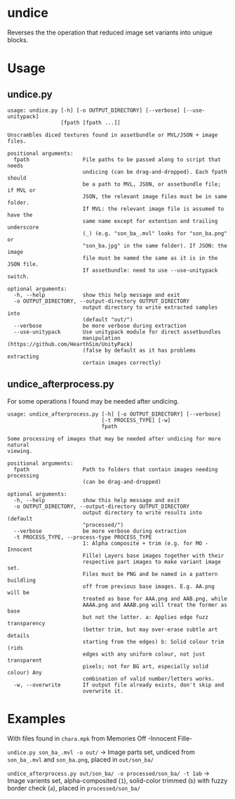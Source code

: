 # undice
Reverses the the operation that reduced image set variants into unique blocks.

# Usage
## undice.py
```
usage: undice.py [-h] [-o OUTPUT_DIRECTORY] [--verbose] [--use-unitypack]
                 [fpath [fpath ...]]

Unscrambles diced textures found in assetbundle or MVL/JSON + image files.

positional arguments:
  fpath                 File paths to be passed along to script that needs
                        undicing (can be drag-and-dropped). Each fpath should
                        be a path to MVL, JSON, or assetbundle file; if MVL or
                        JSON, the relevant image files must be in same folder.
                        If MVL: the relevant image file is assumed to have the
                        same name except for extention and trailing underscore
                        (_) (e.g. "son_ba_.mvl" looks for "son_ba.png" or
                        "son_ba.jpg" in the same folder). If JSON: the image
                        file must be named the same as it is in the JSON file.
                        If assetbundle: need to use --use-unitypack switch.

optional arguments:
  -h, --help            show this help message and exit
  -o OUTPUT_DIRECTORY, --output-directory OUTPUT_DIRECTORY
                        output directory to write extracted samples into
                        (default "out/")
  --verbose             be more verbose during extraction
  --use-unitypack       Use unitypack module for direct assetbundles
                        manipulation (https://github.com/HearthSim/UnityPack)
                        (false by default as it has problems extracting
                        certain images correctly)
```
## undice_afterprocess.py
For some operations I found may be needed after undicing.
```
usage: undice_afterprocess.py [-h] [-o OUTPUT_DIRECTORY] [--verbose]
                              [-t PROCESS_TYPE] [-w]
                              fpath

Some processing of images that may be needed after undicing for more natural
viewing.

positional arguments:
  fpath                 Path to folders that contain images needing processing
                        (can be drag-and-dropped)

optional arguments:
  -h, --help            show this help message and exit
  -o OUTPUT_DIRECTORY, --output-directory OUTPUT_DIRECTORY
                        output directory to write results into (default
                        "processed/")
  --verbose             be more verbose during extraction
  -t PROCESS_TYPE, --process-type PROCESS_TYPE
                        1: Alpha composite + trim (e.g. for MO -Innocent
                        Fille) Layers base images together with their
                        respective part images to make variant image set.
                        Files must be PNG and be named in a pattern buildling
                        off from previous base images. E.g. AA.png will be
                        treated as base for AAA.png and AAB.png, while
                        AAAA.png and AAAB.png will treat the former as base
                        but not the latter. a: Applies edge fuzz transparency
                        (better trim, but may over-erase subtle art details
                        starting from the edges) b: Solid colour trim (rids
                        edges with any uniform colour, not just transparent
                        pixels; not for BG art, especially solid colour) Any
                        combination of valid number/letters works.
  -w, --overwrite       If output file already exists, don't skip and
                        overwrite it.
```

# Examples

With files found in `chara.mpk` from Memories Off -Innocent Fille-

`undice.py son_ba_.mvl -o out/` -> Image parts set, undiced from `son_ba_.mvl` and `son_ba.png`, placed in `out/son_ba/`

`undice_afterprocess.py out/son_ba/ -o processed/son_ba/ -t 1ab` -> Image varients set, alpha-composited (`1`), solid-color trimmed (`b`) with fuzzy border check (`a`), placed in `processed/son_ba/`

